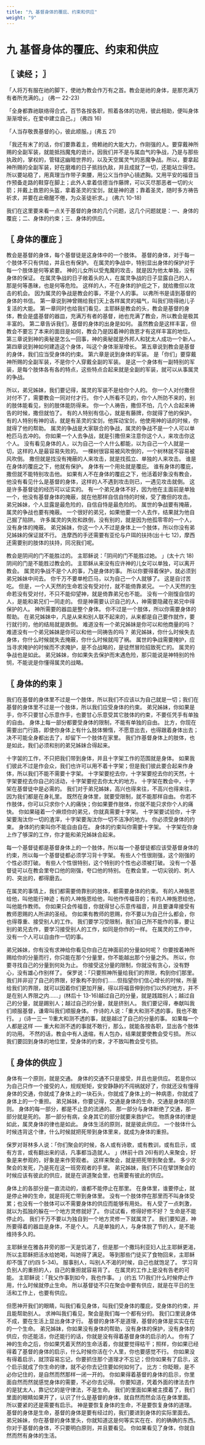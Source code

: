 ```yaml
---
title: "九 基督身体的覆庇、约束和供应"
weight: "9"
---
```


# 九 基督身体的覆庇、约束和供应

## 〖 读经； 〗

「人将万有服在祂的脚下，使祂为教会作万有之首。教会是祂的身体，是那充满万有者所充满的。」
(弗一 22-23)

「全身都靠祂联络得合式，百节各按各职，照着各体的功用，彼此相助，便叫身体渐渐增长，在爱中建立自己。」
(弗四 16)

「人当存敬畏基督的心，彼此顺服。」(弗五 21)

「我还有末了的话，你们要靠着主，倚赖祂的大能大力，作刚强的人。要穿戴神所赐的全副军装，就能抵挡魔鬼的诡计。因我们并不是与属血气的争战，乃是与那些执政的，掌权的，管辖这幽暗世界的，以及天空属灵气的恶魔争战。所以，要拿起神所赐的全副军装，好在磨难的日子抵挡仇敌，并且成就了一切，还能站立得住。所以要站稳了，用真理当作带子束腰，用公义当作护心镜遮胸。又用平安的福音当作预备走路的鞋穿在脚上；此外人拿着信德当作藤牌，可以灭尽那恶者一切的火箭；并戴上救恩的头盔，拿着圣灵的宝剑，就是神的道；靠着圣灵，随时多方祷告祈求，并要在此儆醒不倦，为众圣徒祈求。」
(弗六 10-18)

我们在这里要来看一点关于基督的身体的几个问题，这几个问题就是：一、身体的覆庇；二、身体的约束；三、身体的供应。

## 〖 身体的覆庇 〗

教会是基督的身体，每个基督徒是这身体中的一个肢体。
基督的身体，对于每一个肢体不只有供给，并且也有保护。
在属灵的争战中，特别显出身体的保护对于每一个肢体是何等紧要。
神的儿女所以受鬼魔的攻击，就是因为他太单独，没有身体的保证。
在属灵争战的日子敞着头的人，在属灵争战的日子显露自己的人，那是何等愚昧，也是何等危险。
这样的人，不在身体的护庇之下，就给撒但以攻击的机会。
因为属灵的争战是教会的事，不是个人的事。
以弗所书是请到基督的身体的书信。
第一章说到神曾赐给我们天上各样属灵的福气，叫我们晓得祂儿子复活的大能。
第一章同时也给我们看见，主耶稣是教会的头，教会是基督的身体，教会是盛基督的器皿，充满万有者的基督，祂也充满了教会，所以教会是极其丰富的。
第二章告诉我们，基督的身体的出身是如何。
虽然教会是这样丰富，但教会不要忘了本来的面目是如何，教会乃是因着神的救恩才有这样丰富的地位。
第三章说到神的奥秘是怎么一回事，神的奥秘就是外邦人和犹太人成功一个新人。
第四章说到神如何建造这个身体，叫这个身体渐渐增长。
第五章说到教会是基督的身体，我们应当受身体的约束。
第六章是说到身体的军装。
是「你们」要穿戴神所赐的全副军装，不是你个人穿戴全副的军装。
是这一个身体有一副特别的军装，是每个肢体各有各的特点，这些特点合起来就是全副的军装，就可以从事属灵的争战。

所以，弟兄姊妹，我们要记得，属灵的军装不是给你个人的。
你一个人对付撒但对付不了，需要教会一同对付才行。
你个人所看不见的，你个人所防不来的，别的肢体能看见，别的肢体能防得来。
你一个人祷告，撒但不怕，几个人合起来祷告的时候，撒但就怕了。
有的人特别有信心，就是有藤牌，你就得了他的保护。
有的人特别有神的话，就是有圣灵的宝剑，他挥动宝剑，他使用神的话的时候，你就得了他的帮助。
属灵的争战是大家联合的争战，属灵的争战不是一个人可以单枪匹马去冲的。
你如果一个人去争战，就是引撒但来注意你这个人，来攻击你这个人。
没有看见身体的人，以为自己一个人什么都能，以为自己一个人就是一切，这样的人是最容易失败的。
一棵树很容易被风吹倒的，一个树林就不容易被风吹倒。
撒但就是找没有掩蔽的人来攻击，就是找孤立、单独的人来攻击。
谁是在身体的覆庇之下，他就有保护。
身体有一个用处就是覆庇。
谁有身体的覆庇，撒但就不能特别攻击他。
如果有人不在身体的覆庇之下，他活着好象没有教会，他没有看见什么是基督的身体，这样的人不遇到攻击则已，一遇见攻击就倒。
这是许多基督徒的经历可以证实的。
有一个弟兄身体不好，因为他在主面前是单独一个，他没有基督身体的掩蔽，就在他那样自信自恃的时候，受了撒但的攻击。
弟兄姊妹，个人显露是最危险的，自信自恃是最危险的。
属世的争战要有掩蔽，属灵的争战也要有掩蔽。
一个很好的弟兄，如果他要一个人去作，结果就为他自己掘了陷阱。
许多属灵的失败和跌倒，没有别的，就是因为他孤零零的一个人，没有身体的掩蔽。
弟兄姊妹，你这一个人不过是身体上一个肢体，所以你没有弟兄姊妹的保证就不行。
连摩西的手还需要有亚伦与户珥的扶持(出十七 12)，摩西还需要别的肢体的扶持，同况我们呢。

教会是阴间的门不能胜过的。
主耶稣说：「阴间的门不能胜过她。
」(太十六 18)阴间的门是不能胜过教会的。
主耶稣从来没有应许神的儿女可以单独，可以离开教会。
属灵的争战不是个人的事，乃是身体的事。
所以你要得着保护，就必须到弟兄姊妹中间去。
你千万不要单枪匹马，以为自己一个人就够了。
这是自讨苦吃。
但是，一个人天然的生命若没有受对付，就不能倚靠弟兄。
一个人天然的生命若没有受对付，不只不能仰望神，就是倚靠弟兄也不能。
没有一个刚愎自信的人，是能和弟兄们一同走的。
但是神需要认识自己的人，神需要隐藏在弟兄中得保护的人。
神所需要的器皿是整个身体。
你不过是一个肢体，所以你需要身体的帮助。
在弟兄姊妹中，凡是从来和别人联不起来的，从来都是自己要作就作，要行就行的，他的结局就是跌倒。
难道没有一个弟兄姊妹是你可以和他商量的吗？
难道没有一个弟兄姊妹是你可以和他一同祷告的吗？
弟兄姊妹，你什么时候失去身体，你什么时候就失去掩蔽，你什么时候就闯了祸。
属世的争战需要掩护，应当寻求掩护的时候而不求掩护，是不合战略的，是徒然冒险招致死亡的。
属灵的争战也是如此。
弟兄姊妹，你如果失去保护而末遇危险，那只能说是神特别的怜悯，不能说是你懂得属灵的战略。

## 〖 身体的约束 〗

我们在基督的身体里不过是一个肢体，所以我们不应该以为自己就是一切；我们在基督的身体里不过是一个肢体，所以我们应受身体的约束。
弟兄姊妹，你如果是手，你不只要甘心乐意作手，也要甘心乐意受其它肢体的约束，不要任凭手有单独的自由。
身体上每一部分都要受身体的限制，不能有单独的自由。
比方，你现在需要出门行路，即使你身体上有什么肢体懒惰，不愿意出去，也得跟着身体出去；决不可能全身都出去了，却留下一个肢体在家里。
我们作基督身体上的肢体，也是如此，我们必须和别的弟兄姊妹合得起来。

十字袈的工作，不只把我们带到身体，并且十字架工作的范围就是身体。
如果我们彼此不过是作会众，我们也许可以用不着十字架；但是我们彼此要合起来作身体，所以我们不能不需要十字架。
十字架要挖去你，十字架要挖去你的天然，十字架要挖去你自己的活动，十字架要挖去你太大的地方。
十字架在教会中，十字架在基督徒中是必需的。
我们对于弟兄姊妹，高兴也得来往，不高兴也得来往，因为我们都是在身礼里。
既然在身体里，就要受限制，就不能那样自由。
你若不作肢体，你可以只求你个人的痛快；你如果要作肢体，你就不能只求你个人的痛快。
你如果碰着一个麻烦你的弟兄，你就真需要十字架。
十字架要试验你，十字架要淘汰你一切的渣滓，十字架要淘汰你一切不洁净的地方。
你必须受身体的约束。
身体的约束叫你不能自由自在。
身体的约束叫你需要十字架。
十字架在你身上作了够深的工作，你才能和弟兄姊妹合起来。

每一个基督徒都是基督身体上的一个肢体，所以每一个基督徒都应该受基督身体的约束，所以每一个基督徒都必须学习背十字架。
有些人个性很刚强，这个刚强的个性必须打破。
有些人个性很特别，这个特别的个性也必须被打破。
没有一个基督徒可以在教会里夸口他的刚强，夸口他的特别。
在教会里，一切尖锐的、刺人的、突出的，都得磨去。

在属灵的事情上，我们都需要倚靠别的肢体，都需要身体的约束。
有的人神施恩给他，叫他能行神迹；有的人神施恩给他，叫他作传福音的；有的人神施恩给他，叫他能作教师。
你如果只会传福音，你就得甘心乐意传福音，并且要谦卑接受有教师恩赐的人所讲的圣经。
你如果有教师的恩赐，你不要以为自己什么都会，你也得尊重、接受别人的工作。
我们要学习受限制，我们自己所不能作的事，要让别的弟兄去作，要学习接受别人的工作，如同是你作的一样。
在属灵的工作中，没有一个人可以自由作一切的事。

弟兄姊妹，你有没有求神给你看见你自己在神面前的分量如何呢？
你要按着神所赐给你的分量而行，你只能在那个分量里，你不能越出那个分量之外。
所以，你要寻找自己的分量到何处为止。
你接受这分量的限制，你就没有贪心，没有野心，没有雄心作别样了。
保罗说：「只要照神所量给我们的界限，构到你们那里。
我们并非迎了自己的界限，好象构不到你们……但指望你们信心增长的时候，所量给我们的界限，就可以因着你们更加开展，得以将福音伸到你们以外的地方，并不是在别人界限之内……」(林后十 13-16)越过自己的分量，就是践踏别人；越过自己的分量，就是踢别人；越过自己的分量，就是挤别人。
我们要记得，奉献叫我们顺服基督，谦卑叫我们顺服身体。
作诗的人说：「重大和测不透的事，我也不敢行。
」(诗一三一 1)重大和测不透的事，就是越过了自己的分量的事。
如果每一个人都是这样 ── 重大和测不透的事就不敢行，那么，就能各按各职，显出各个肢体的功用。
不然的话，教会中有人退缩，有人包办，结果就要使教会受亏损。
所以我们要回到身体的地位里，受身体的约束，才不致叫教会受亏损。

## 〖 身体的供应 〗

身体有一个原则，就是交通。
身体的交通不只是接受，并且也是供应。
若是你以为自己只作一个接受的人，规规矩矩，安安静静的不闯祸就好了，你就还没有懂得身体的交通，你就成了身体上的一块石头，你就成了身体上的一种病患，你就成了身体上的一个重担。
弟兄姊妹，你要记得，交通是身体的生命，交通是身体的原则。
身体的每一部分，都是不止息的流通的。
那一部分与身体断绝了交通，那一部分就是死的。
那一部分有病，全身其它的部分就要来救护它。
物质身体的律是如此，属灵身体的律也是如此。
身体生活的原则，就是彼此供应。
一个肢体什么时候违背这个律，什么时候就把死带到身体里来，就成为身体的重担。

保罗对哥林多人说：「你们聚会的时候，各人或有诗歌，或有教训，或有启示，或有方言，或有翻出来的话，凡事都当造就人。
」(林前十四 26)有的人来聚会，好象是来参观的，好象是来作旁观者。
这样来聚会，就是把死带到聚会里。
多少次聚会的发死，乃是死在这一班旁观者的手里。
弟兄姊妹，我们不只在擘饼聚会的时候应该有彼此的供应，就是在讲道聚会里，也需要有彼此的供应。

身体上的各部分是一直流动的，谁都不能停止在那里。
在身体里，谁要停止，就是停止神的生命，就是将死亡带到身体里。
没有一个肢体停在那里而不叫身体受累；也没有一个肢体可以不需要身体的供应而能够有用处。
有人受了一点刺激，就以为孤独的躲在一个地方灵修就好了。
你试试看，修得好修不好？
生命是不能停止的。
我们千万不要以为独自到一个地方灵修一下就属灵了。
我们要知道，神所要得着的器皿是身体，不是个人。
凡是单独的人，与身体脱了节的人，是不能维持多久的。

主耶稣坐在雅各井旁的那一天是饥渴了，但是那一个撒玛利亚妇人比主耶稣更渴，所以主耶稣把活水给她喝，叫她得了满足。
等到那些门徒买了食物回来，主耶稣却不饿了(约四 5-34)。
服事别人，叫别人不渴的时候，自己也就饱足了。
学习背负别人的重担的人，自己的重担就容易背了。
在属灵的工作上是没有告老的可能。
主耶稣说：「我父作事到如今，我也作事。
」(约五 17)我们什么时候停止作用，什么时候就停止生命。
所以基督徒不只在聚会中要有供应，就是在平日的生活和工作上，也要有供应。

但愿神开我们的眼睛，叫我们看见身体，叫我们受身体的覆庇，受身体的约束，并且能帮助别人。
求神叫我们看见，聚会是我们每一个都有分的。
我们口里说身体不成，要在生活上显出身体才行。
基督的身体不是道理，基督的身体是实实在在的一个生命。
弟兄姊妹，你如果没有身体的帮助，没有身体的保护，没有身体的供应，你还能活，你还能行的话，你就是没有得着基督身体的启示的人。
你有了神的生命之后，你如果凭着天然的生命活着，你就要觉得枯干；照样，你如果已经得着了基督的身体的启示，什么时候你活在个人里，你也要感觉不行。
你如果没有得着启示，就顶容易忘记，你要抓住那个道理才不忘记；但你如果有了启示，这个启示就成了你生命的律，就不必你去记住要如何如何了。
比方：你眨眼，是不必你记住的，是自然而然那样一闭一开的。
你如果得着基督的身体的启示，你里面自然而然就感觉身体的需要，不必你去记得。
你要知道，凭着外面的律法去作的是犹太人，靠记忆的是守律法，不是生命。
我们的里面如果被主摸着了，我们里面的眼睛如果开了，认识了什么是基督的身体，就自然而然会活在身体里面。
所以要紧的还是需要有启示。
神是要恢复身体的生命，不是要恢复身体的道理。
基督的身体是生命，基督的身体是要有经过的，我们要进到身体的实际里面去。
弟兄姊妹，你在基督的身体里头，你就知道这是何等实实在在、的的确确的东西。
你对于基督的身体，不只要明白原则，并且要看见。
你如果看见了身体，你就自然而然有身体的生活。
